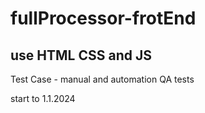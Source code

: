 # fullProcessor-frotEnd
## use HTML CSS and JS
<p>Test Case - manual and automation QA tests</p>
start to 1.1.2024
